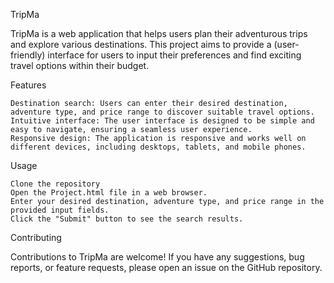 TripMa

TripMa is a web application that helps users plan their adventurous trips and explore various destinations. This project aims to provide a (user-friendly) interface for users to input their preferences and find exciting travel options within their budget.


Features

    Destination search: Users can enter their desired destination, adventure type, and price range to discover suitable travel options.
    Intuitive interface: The user interface is designed to be simple and easy to navigate, ensuring a seamless user experience.
    Responsive design: The application is responsive and works well on different devices, including desktops, tablets, and mobile phones.



Usage

    Clone the repository
    Open the Project.html file in a web browser.
    Enter your desired destination, adventure type, and price range in the provided input fields.
    Click the "Submit" button to see the search results.



Contributing

Contributions to TripMa are welcome! If you have any suggestions, bug reports, or feature requests, please open an issue on the GitHub repository.
